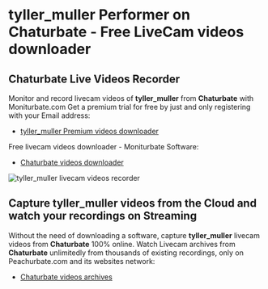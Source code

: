 # tyller_muller Performer on Chaturbate - Free LiveCam videos downloader

## Chaturbate Live Videos Recorder

Monitor and record livecam videos of **tyller_muller** from **Chaturbate** with Moniturbate.com
Get a premium trial for free by just and only registering with your Email address:
* [tyller_muller Premium videos downloader](https://moniturbate.com/request-demo-licence-key.html)

Free livecam videos downloader - Moniturbate Software:
* [Chaturbate videos downloader](https://moniturbate.com/moniturbate-download-software.html)

![tyller_muller livecam videos recorder](https://peachurnet.com/templates/moniturbate-software.png)


## Capture tyller_muller videos from the Cloud and watch your recordings on Streaming

Without the need of downloading a software, capture **tyller_muller** livecam videos from **Chaturbate** 100% online.
Watch Livecam archives from **Chaturbate** unlimitedly from thousands of existing recordings, only on Peachurbate.com and its websites network:
* [Chaturbate videos archives](https://peachurnet.com/)
